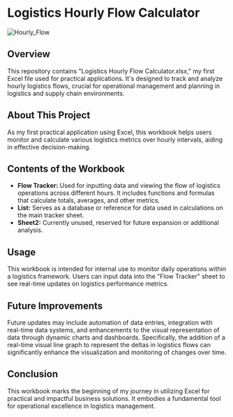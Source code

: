 # Logistics Hourly Flow Calculator

![Hourly_Flow](https://github.com/user-attachments/assets/7f0aa084-6d57-4e59-98c8-f80cf1b498a0)

## Overview
This repository contains "Logistics Hourly Flow Calculator.xlsx," my first Excel file used for practical applications. It's designed to track and analyze hourly logistics flows, crucial for operational management and planning in logistics and supply chain environments.

## About This Project
As my first practical application using Excel, this workbook helps users monitor and calculate various logistics metrics over hourly intervals, aiding in effective decision-making.

## Contents of the Workbook
- **Flow Tracker:** Used for inputting data and viewing the flow of logistics operations across different hours. It includes functions and formulas that calculate totals, averages, and other metrics.
- **List:** Serves as a database or reference for data used in calculations on the main tracker sheet.
- **Sheet2:** Currently unused, reserved for future expansion or additional analysis.

## Usage
This workbook is intended for internal use to monitor daily operations within a logistics framework. Users can input data into the "Flow Tracker" sheet to see real-time updates on logistics performance metrics.

## Future Improvements
Future updates may include automation of data entries, integration with real-time data systems, and enhancements to the visual representation of data through dynamic charts and dashboards. Specifically, the addition of a real-time visual line graph to represent the deltas in logistics flows can significantly enhance the visualization and monitoring of changes over time.

## Conclusion
This workbook marks the beginning of my journey in utilizing Excel for practical and impactful business solutions. It embodies a fundamental tool for operational excellence in logistics management.
